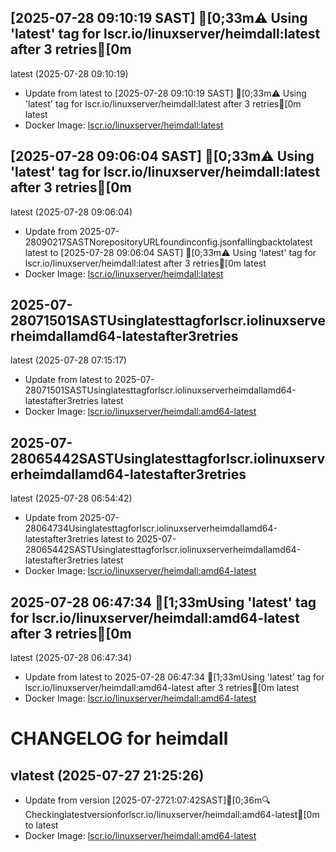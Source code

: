 ## [2025-07-28 09:10:19 SAST] [0;33m⚠️ Using 'latest' tag for lscr.io/linuxserver/heimdall:latest after 3 retries[0m
latest (2025-07-28 09:10:19)
- Update from latest to [2025-07-28 09:10:19 SAST] [0;33m⚠️ Using 'latest' tag for lscr.io/linuxserver/heimdall:latest after 3 retries[0m
latest
- Docker Image: [lscr.io/linuxserver/heimdall:latest](https://fleet.linuxserver.io/image?name=heimdall)

## [2025-07-28 09:06:04 SAST] [0;33m⚠️ Using 'latest' tag for lscr.io/linuxserver/heimdall:latest after 3 retries[0m
latest (2025-07-28 09:06:04)
- Update from 2025-07-28090217SASTNorepositoryURLfoundinconfig.jsonfallingbacktolatest
latest to [2025-07-28 09:06:04 SAST] [0;33m⚠️ Using 'latest' tag for lscr.io/linuxserver/heimdall:latest after 3 retries[0m
latest
- Docker Image: [lscr.io/linuxserver/heimdall:latest](https://fleet.linuxserver.io/image?name=heimdall)

## 2025-07-28071501SASTUsinglatesttagforlscr.iolinuxserverheimdallamd64-latestafter3retries
latest (2025-07-28 07:15:17)
- Update from latest to 2025-07-28071501SASTUsinglatesttagforlscr.iolinuxserverheimdallamd64-latestafter3retries
latest
- Docker Image: [lscr.io/linuxserver/heimdall:amd64-latest](https://fleet.linuxserver.io/image?name=heimdall)

## 2025-07-28065442SASTUsinglatesttagforlscr.iolinuxserverheimdallamd64-latestafter3retries
latest (2025-07-28 06:54:42)
- Update from 2025-07-28064734Usinglatesttagforlscr.iolinuxserverheimdallamd64-latestafter3retries
latest to 2025-07-28065442SASTUsinglatesttagforlscr.iolinuxserverheimdallamd64-latestafter3retries
latest
- Docker Image: [lscr.io/linuxserver/heimdall:amd64-latest](https://fleet.linuxserver.io/image?name=heimdall)

## 2025-07-28 06:47:34 [1;33mUsing 'latest' tag for lscr.io/linuxserver/heimdall:amd64-latest after 3 retries[0m
latest (2025-07-28 06:47:34)
- Update from latest to 2025-07-28 06:47:34 [1;33mUsing 'latest' tag for lscr.io/linuxserver/heimdall:amd64-latest after 3 retries[0m
latest
- Docker Image: [lscr.io/linuxserver/heimdall:amd64-latest](https://fleet.linuxserver.io/image?name=heimdall)

CHANGELOG for heimdall
===================
## vlatest (2025-07-27 21:25:26)

- Update from version [2025-07-2721:07:42SAST][0;36m🔍Checkinglatestversionforlscr.io/linuxserver/heimdall:amd64-latest[0m to latest
- Docker Image: [lscr.io/linuxserver/heimdall:amd64-latest](https://fleet.linuxserver.io/image?name=heimdall)